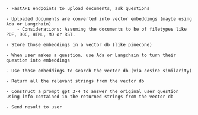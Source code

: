     - FastAPI endpoints to upload documents, ask questions

    - Uploaded documents are converted into vector embeddings (maybe using Ada or Langchain)
        - Considerations: Assuming the documents to be of filetypes like PDF, DOC, HTML, MD or RST.

    - Store those embeddings in a vector db (like pinecone)

    - When user makes a question, use Ada or Langchain to turn their question into embeddings

    - Use those embeddings to search the vector db (via cosine similarity)

    - Return all the relevant strings from the vector db

    - Construct a prompt gpt 3-4 to answer the original user question using info contained in the returned strings from the vector db

    - Send result to user

